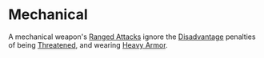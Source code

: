 # Mechanical

A mechanical weapon's [Ranged Attacks](../../Game%20Procedures/Combat/Ranged%20Attack.md) ignore the [Disadvantage](../../Game%20Procedures/Die%20Rolling%20Mechanics/Disadvantage.md) penalties of being [Threatened](../../Game%20Procedures/Conditions/Threatened.md), and wearing [Heavy Armor](../Armor%20Properties/Heavy%20Armor%20Property.md).
